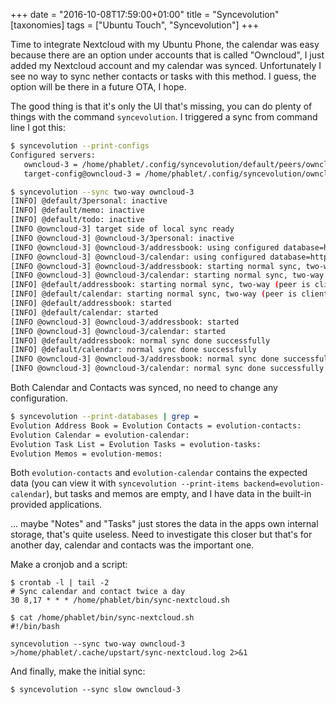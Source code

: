 +++
date = "2016-10-08T17:59:00+01:00"
title = "Syncevolution"
[taxonomies]
tags = ["Ubuntu Touch", "Syncevolution"]
+++

Time to integrate Nextcloud with my Ubuntu Phone, the calendar was easy because there are an option under accounts that is called "Owncloud", I just added my Nextcloud account and my calendar was synced. Unfortunately I see no way to sync nether contacts or tasks with this method. I guess, the option will be there in a future OTA, I hope.

The good thing is that it's only the UI that's missing, you can do plenty of things with the command `syncevolution`. I triggered a sync from command line I got this:

```sh
$ syncevolution --print-configs
Configured servers:
   owncloud-3 = /home/phablet/.config/syncevolution/default/peers/owncloud-3
   target-config@owncloud-3 = /home/phablet/.config/syncevolution/owncloud-3/peers/target-config

$ syncevolution --sync two-way owncloud-3
[INFO] @default/3personal: inactive
[INFO] @default/memo: inactive
[INFO] @default/todo: inactive
[INFO @owncloud-3] target side of local sync ready
[INFO @owncloud-3] @owncloud-3/3personal: inactive
[INFO @owncloud-3] @owncloud-3/addressbook: using configured database=https://nextcloud.example.com:443/remote.php/dav/addressbooks/users/nsg/contacts/
[INFO @owncloud-3] @owncloud-3/calendar: using configured database=https://nextcloud.example.com:443/remote.php/dav/calendars/nsg/personal/
[INFO @owncloud-3] @owncloud-3/addressbook: starting normal sync, two-way (peer is server)
[INFO @owncloud-3] @owncloud-3/calendar: starting normal sync, two-way (peer is server)
[INFO] @default/addressbook: starting normal sync, two-way (peer is client)
[INFO] @default/calendar: starting normal sync, two-way (peer is client)
[INFO] @default/addressbook: started
[INFO] @default/calendar: started
[INFO @owncloud-3] @owncloud-3/addressbook: started
[INFO @owncloud-3] @owncloud-3/calendar: started
[INFO] @default/addressbook: normal sync done successfully
[INFO] @default/calendar: normal sync done successfully
[INFO @owncloud-3] @owncloud-3/addressbook: normal sync done successfully
[INFO @owncloud-3] @owncloud-3/calendar: normal sync done successfully
```

Both Calendar and Contacts was synced, no need to change any configuration.

```sh
$ syncevolution --print-databases | grep =
Evolution Address Book = Evolution Contacts = evolution-contacts:
Evolution Calendar = evolution-calendar:
Evolution Task List = Evolution Tasks = evolution-tasks:
Evolution Memos = evolution-memos:
```

Both `evolution-contacts` and `evolution-calendar` contains the expected data (you can view it with `syncevolution --print-items backend=evolution-calendar`), but tasks and memos are empty, and I have data in the built-in provided applications.

... maybe "Notes" and "Tasks" just stores the data in the apps own internal storage, that's quite useless. Need to investigate this closer but that's for another day, calendar and contacts was the important one.

Make a cronjob and a script:

```
$ crontab -l | tail -2
# Sync calendar and contact twice a day
30 8,17 * * * /home/phablet/bin/sync-nextcloud.sh
```

```
$ cat /home/phablet/bin/sync-nextcloud.sh
#!/bin/bash

syncevolution --sync two-way owncloud-3 >/home/phablet/.cache/upstart/sync-nextcloud.log 2>&1
```

And finally, make the initial sync:

```
$ syncevolution --sync slow owncloud-3
```
